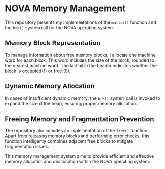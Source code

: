 # NOVA Memory Management

This repository presents my implementations of the `malloc()` function and the `brk()` system call for the NOVA operating system.

## Memory Block Representation

To manage information about free memory blocks, I allocate one machine word for each block. This word includes the size of the block, rounded to the nearest machine word. The last bit in the header indicates whether the block is occupied (1) or free (0).

## Dynamic Memory Allocation

In cases of insufficient dynamic memory, the `brk()` system call is invoked to expand the size of the heap, ensuring proper memory allocation.

## Freeing Memory and Fragmentation Prevention

The repository also includes an implementation of the `free()` function. Apart from releasing memory blocks and performing error checks, this function intelligently combines adjacent free blocks to mitigate fragmentation issues.

This memory management system aims to provide efficient and effective memory allocation and deallocation within the NOVA operating system.
